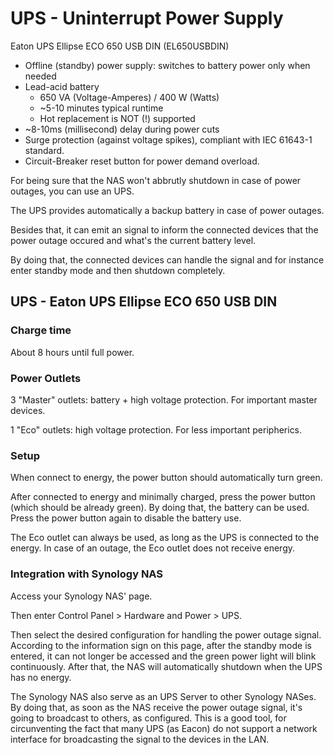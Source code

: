 # UPS - Uninterrupt Power Supply

Eaton UPS Ellipse ECO 650 USB DIN (EL650USBDIN)

- Offline (standby) power supply: switches to battery power only when needed
- Lead-acid battery
  - 650 VA (Voltage-Amperes) / 400 W (Watts)
  - ~5-10 minutes typical runtime
  - Hot replacement is NOT (!) supported
- ~8-10ms (millisecond) delay during power cuts
- Surge protection (against voltage spikes), compliant with IEC 61643-1 standard.
- Circuit-Breaker reset button for power demand overload.

For being sure that the NAS won't abbrutly shutdown in case of power outages, you can use an UPS.

The UPS provides automatically a backup battery in case of power outages.

Besides that, it can emit an signal to inform the connected devices that the power outage occured and what's the current battery level.

By doing that, the connected devices can handle the signal and for instance enter standby mode and then shutdown completely.

## UPS - Eaton UPS Ellipse ECO 650 USB DIN

### Charge time

About 8 hours until full power.

### Power Outlets

3 "Master" outlets: battery + high voltage protection. For important master devices.

1 "Eco" outlets: high voltage protection. For less important peripherics.

### Setup

When connect to energy, the power button should automatically turn green.

After connected to energy and minimally charged, press the power button (which should be already green). By doing that, the battery can be used. Press the power button again to disable the battery use.

The Eco outlet can always be used, as long as the UPS is connected to the energy. In case of an outage, the Eco outlet does not receive energy.

### Integration with Synology NAS

Access your Synology NAS' page.

Then enter Control Panel > Hardware and Power > UPS.

Then select the desired configuration for handling the power outage signal. According to the information sign on this page, after the standby mode is entered, it can not longer be accessed and the green power light will blink continuously. After that, the NAS will automatically shutdown when the UPS has no energy.

The Synology NAS also serve as an UPS Server to other Synology NASes. By doing that, as soon as the NAS receive the power outage signal, it's going to broadcast to others, as configured. This is a good tool, for circunventing the fact that many UPS (as Eacon) do not support a network interface for broadcasting the signal to the devices in the LAN.
